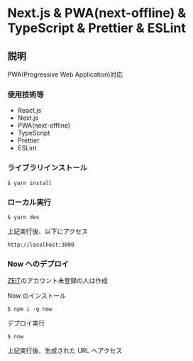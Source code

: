 # Next.js & PWA(next-offline) & TypeScript & Prettier & ESLint

## 説明
PWA(Progressive Web Application)対応

### 使用技術等

- React.js
- Next.js
- PWA(next-offline)
- TypeScript
- Prettier
- ESLint

### ライブラリインストール

```
$ yarn install
```

### ローカル実行

```
$ yarn dev
```

上記実行後、以下にアクセス

```
http://localhost:3000
```

### Now へのデプロイ

[ZEIT](https://zeit.co/onboarding)のアカウント未登録の人は作成

Now のインストール

```
$ npm i -g now
```

デプロイ実行

```
$ now
```

上記実行後、生成された URL へアクセス

